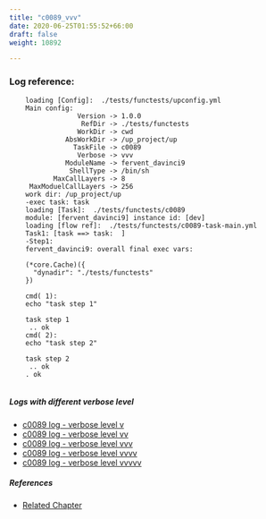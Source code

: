 ```yaml
---
title: "c0089_vvv"
date: 2020-06-25T01:55:52+66:00
draft: false
weight: 10892

---
```


### Log reference: <no value>

```
    loading [Config]:  ./tests/functests/upconfig.yml
    Main config:
                 Version -> 1.0.0
                  RefDir -> ./tests/functests
                 WorkDir -> cwd
              AbsWorkDir -> /up_project/up
                TaskFile -> c0089
                 Verbose -> vvv
              ModuleName -> fervent_davinci9
               ShellType -> /bin/sh
           MaxCallLayers -> 8
     MaxModuelCallLayers -> 256
    work dir: /up_project/up
    -exec task: task
    loading [Task]:  ./tests/functests/c0089
    module: [fervent_davinci9] instance id: [dev]
    loading [flow ref]:  ./tests/functests/c0089-task-main.yml
    Task1: [task ==> task:  ]
    -Step1:
    fervent_davinci9: overall final exec vars:
    
    (*core.Cache)({
      "dynadir": "./tests/functests"
    })
    
    cmd( 1):
    echo "task step 1"
    
    task step 1
     .. ok
    cmd( 2):
    echo "task step 2"
    
    task step 2
     .. ok
    . ok
    
```

##### Logs with different verbose level
* [c0089 log - verbose level v](../../logs/c0089_v)
* [c0089 log - verbose level vv](../../logs/c0089_vv)
* [c0089 log - verbose level vvv](../../logs/c0089_vvv)
* [c0089 log - verbose level vvvv](../../logs/c0089_vvvv)
* [c0089 log - verbose level vvvvv](../../logs/c0089_vvvvv)

##### References
* [Related Chapter](../../organization/c0089)
